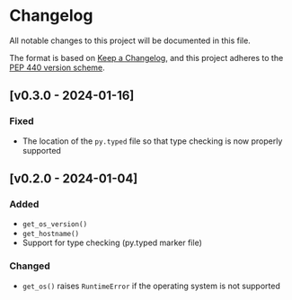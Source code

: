 # Changelog
All notable changes to this project will be documented in this
file.

The format is based on [Keep a
Changelog](https://keepachangelog.com/en/1.0.0/), and this project adheres to
the [PEP 440 version scheme](https://peps.python.org/pep-0440/#version-scheme).


## [v0.3.0 - 2024-01-16]
### Fixed
- The location of the `py.typed` file so that type checking is now properly
  supported

## [v0.2.0 - 2024-01-04]
### Added
- `get_os_version()`
- `get_hostname()`
- Support for type checking (py.typed marker file)

### Changed
- `get_os()` raises `RuntimeError` if the operating system is not supported
